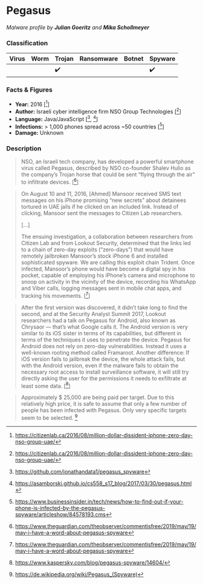 # Pegasus

_Malware profile by **Julian Goeritz** and **Mika Schollmeyer**_

### Classification

| Virus              | Worm               | Trojan             | Ransomware         | Botnet             | Spyware                                 |
|:-------------------|:-------------------|:-------------------|:-------------------|:-------------------|:----------------------------------------|
|                    |                    | :heavy_check_mark: |                    |                    | :heavy_check_mark:                      |

### Facts & Figures

* **Year:** 2016 \[[^1]]
* **Author:** Israeli cyber intelligence firm NSO Group Technologies \[[^1]]
* **Language:** Java/JavaScript \[[^6], [^7]]
* **Infections:** > 1,000 phones spread across ~50 countries [[^5]]
* **Damage:** Unknown

### Description
> NSO, an Israeli tech company, has developed a powerful smartphone virus called Pegasus, described by NSO co-founder Shalev Hulio as the company’s Trojan horse that could be sent “flying through the air” to infiltrate devices. [[^2]]
 
> On August 10 and 11, 2016, [Ahmed] Mansoor received SMS text messages on his iPhone promising “new secrets” about detainees tortured in UAE jails if he clicked on an included link. Instead of clicking, Mansoor sent the messages to Citizen Lab researchers. 
> 
>[...]
> 
>The ensuing investigation, a collaboration between researchers from Citizen Lab and from Lookout Security, determined that the links led to a chain of zero-day exploits (“zero-days”) that would have remotely jailbroken Mansoor’s stock iPhone 6 and installed sophisticated spyware.  We are calling this exploit chain Trident.  Once infected, Mansoor’s phone would have become a digital spy in his pocket, capable of employing his iPhone’s camera and microphone to snoop on activity in the vicinity of the device, recording his WhatsApp and Viber calls, logging messages sent in mobile chat apps, and tracking his movements. [[^2]] 

>After the first version was discovered, it didn’t take long to find the second, and at the Security Analyst Summit 2017, Lookout researchers had a talk on Pegasus for Android, also known as Chrysaor — that’s what Google calls it. The Android version is very similar to its iOS sister in terms of its capabilities, but different in terms of the techniques it uses to penetrate the device. Pegasus for Android does not rely on zero-day vulnerabilities. Instead it uses a well-known rooting method called Framaroot. Another difference: If iOS version fails to jailbreak the device, the whole attack fails, but with the Android version, even if the malware fails to obtain the necessary root access to install surveillance software, it will still try directly asking the user for the permissions it needs to exfiltrate at least some data. [[^3]]

>Approximately $ 25,000 are being paid per target. Due to this relatively high price, it is safe to assume that only a few number of people has been infected with Pegasus. Only very specific targets seem to be selected. [^8]

[^1]: https://citizenlab.ca/2016/08/million-dollar-dissident-iphone-zero-day-nso-group-uae/
[^2]: https://www.theguardian.com/theobserver/commentisfree/2019/may/19/may-i-have-a-word-about-pegasus-spyware
[^3]: https://www.kaspersky.com/blog/pegasus-spyware/14604/
[^4]: https://www.geeksforgeeks.org/what-is-pegasus-spyware-and-how-it-works/
[^5]: https://www.businessinsider.in/tech/news/how-to-find-out-if-your-phone-is-infected-by-the-pegasus-spyware/articleshow/84578193.cms
[^6]: https://github.com/jonathandata1/pegasus_spyware
[^7]: https://asamborski.github.io/cs558_s17_blog/2017/03/30/pegasus.html
[^8]: https://de.wikipedia.org/wiki/Pegasus_(Spyware)
